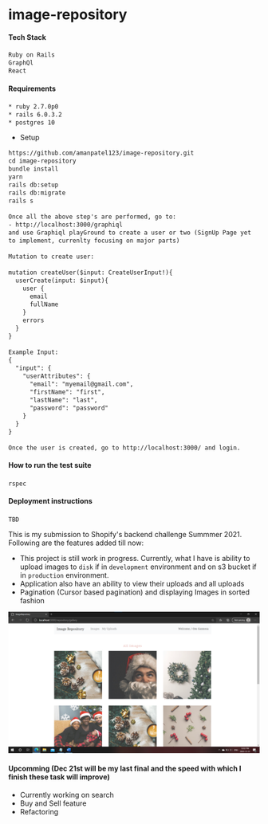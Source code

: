 # image-repository

#### Tech Stack
```
Ruby on Rails  
GraphQl
React
```

#### Requirements 

```
* ruby 2.7.0p0
* rails 6.0.3.2
* postgres 10
```
* Setup
```
https://github.com/amanpatel123/image-repository.git
cd image-repository
bundle install
yarn
rails db:setup
rails db:migrate
rails s

Once all the above step's are performed, go to: 
- http://localhost:3000/graphiql
and use Graphiql playGround to create a user or two (SignUp Page yet to implement, currenlty focusing on major parts)

Mutation to create user: 

mutation createUser($input: CreateUserInput!){
  userCreate(input: $input){
    user {
      email
      fullName
    }
    errors
  }
}

Example Input: 
{
  "input": {
    "userAttributes": {
      "email": "myemail@gmail.com",
      "firstName": "first",
      "lastName": "last",
      "password": "password"
    }
  }
}

Once the user is created, go to http://localhost:3000/ and login. 
```

#### How to run the test suite
`rspec`

#### Deployment instructions
`TBD`

This is my submission to Shopify's backend challenge Summmer 2021. Following are the features added till now:

- This project is still work in progress. Currently, what I have is ability to upload images to `disk` if in `development` environment and on s3 bucket if in `production` environment. 
- Application also have an ability to view their uploads and all uploads
- Pagination (Cursor based pagination) and displaying Images in sorted fashion

![](images/Page1.png)

#### Upcomming (Dec 21st will be my last final and the speed with which I finish these task will improve)
- Currently working on search
- Buy and Sell feature
- Refactoring
